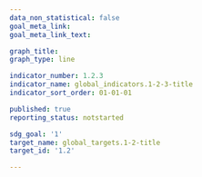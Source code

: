 ```yaml
---
data_non_statistical: false
goal_meta_link: 
goal_meta_link_text: 

graph_title: 
graph_type: line

indicator_number: 1.2.3
indicator_name: global_indicators.1-2-3-title
indicator_sort_order: 01-01-01

published: true
reporting_status: notstarted

sdg_goal: '1'
target_name: global_targets.1-2-title
target_id: '1.2'

---
```




